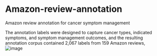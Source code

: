 # Amazon-review-annotation
Amazon review annotation for cancer symptom management

The annotation labels were designed to capture cancer types, indicated symptoms, and symptom management outcomes, and the resulting annotation corpus contained 2,067 labels from 159 Amazon reviews, ![image](https://github.com/user-attachments/assets/ff127127-d2a7-4133-add1-603ec8bf7eed)


